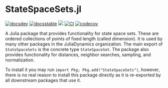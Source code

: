 # StateSpaceSets.jl

[![docsdev](https://img.shields.io/badge/docs-dev-lightblue.svg)](https://juliadynamics.github.io/DynamicalSystemsDocs.jl/statespacesets/dev/)
[![docsstable](https://img.shields.io/badge/docs-stable-blue.svg)](https://juliadynamics.github.io/DynamicalSystemsDocs.jl/statespacesets/stable/)
[![](https://img.shields.io/badge/DOI-10.1007%2F978--3--030--91032--7-purple)](https://link.springer.com/book/10.1007/978-3-030-91032-7)
[![CI](https://github.com/JuliaDynamics/StateSpaceSets.jl/workflows/CI/badge.svg)](https://github.com/JuliaDynamics/StateSpaceSets.jl/actions?query=workflow%3ACI)
[![codecov](https://codecov.io/gh/JuliaDynamics/StateSpaceSets.jl/branch/main/graph/badge.svg)](https://codecov.io/gh/JuliaDynamics/StateSpaceSets.jl)

A Julia package that provides functionality for state space sets.
These are ordered collections of points of fixed length (called dimension).
It is used by many other packages in the JuliaDynamics organization.
The main export of `StateSpaceSets` is the concrete type `StateSpaceSet`.
The package also provides functionality for distances, neighbor searches,
sampling, and normalization.

To install it you may run `import Pkg; Pkg.add("StateSpaceSets")`,
however, there is no real reason to install this package directly
as it is re-exported by all downstream packages that use it.
